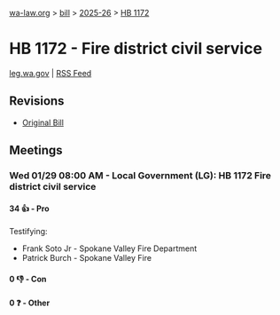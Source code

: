 [wa-law.org](/) > [bill](/bill/) > [2025-26](/bill/2025-26/) > [HB 1172](/bill/2025-26/hb/1172/)

# HB 1172 - Fire district civil service
[leg.wa.gov](https://app.leg.wa.gov/billsummary?BillNumber=1172&Year=2025&Initiative=false) | [RSS Feed](./rss.xml)

## Revisions
* [Original Bill](1/)

## Meetings
### Wed 01/29 08:00 AM - Local Government (LG): HB 1172 Fire district civil service
#### 34 👍 - Pro
Testifying:
* Frank Soto Jr - Spokane Valley Fire Department
* Patrick Burch - Spokane Valley Fire

#### 0 👎 - Con

#### 0 ❓ - Other
